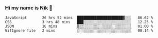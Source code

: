 ### Hi my name is Nik 👋

<!--
**NikDoe/NikDoe** is a ✨ _special_ ✨ repository because its `README.md` (this file) appears on your GitHub profile.

Here are some ideas to get you started:

- 🔭 I’m currently working on ...
- 🌱 I’m currently learning ...
- 👯 I’m looking to collaborate on ...
- 🤔 I’m looking for help with ...
- 💬 Ask me about ...
- 📫 How to reach me: ...
- 😄 Pronouns: ...
- ⚡ Fun fact: ...
-->

<!--START_SECTION:waka-->

```text
JavaScript       26 hrs 52 mins  █████████████████████▓░░░   86.62 %
CSS              3 hrs 48 mins   ███░░░░░░░░░░░░░░░░░░░░░░   12.25 %
JSON             18 mins         ▒░░░░░░░░░░░░░░░░░░░░░░░░   01.00 %
GitIgnore file   2 mins          ░░░░░░░░░░░░░░░░░░░░░░░░░   00.14 %
```

<!--END_SECTION:waka-->

